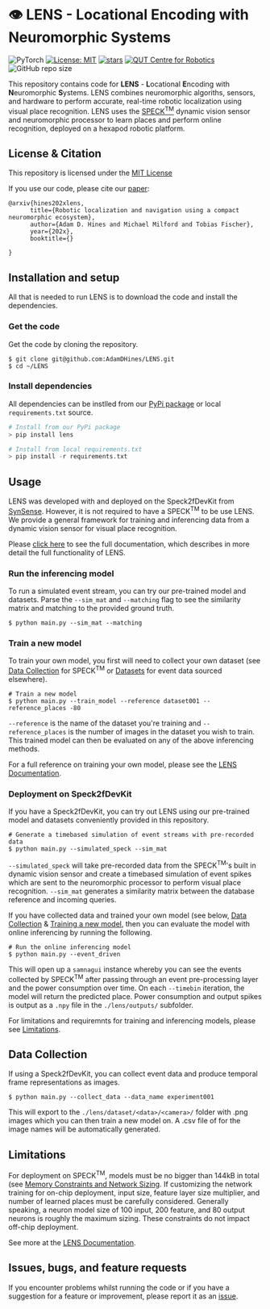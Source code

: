 # :eye: LENS - Locational Encoding with Neuromorphic Systems
![PyTorch](https://img.shields.io/badge/PyTorch-%23EE4C2C.svg?style=for-the-badge&logo=PyTorch&logoColor=white)
[![License: MIT](https://img.shields.io/badge/License-MIT-yellow.svg?style=flat-square)](https://creativecommons.org/licenses/by-nc-sa/4.0/)
[![stars](https://img.shields.io/github/stars/AdamDHines/LENS.svg?style=flat-square)](https://github.com/AdamDHines/LENS/stargazers)
[![QUT Centre for Robotics](https://img.shields.io/badge/collection-QUT%20Robotics-%23043d71?style=flat-square)](https://qcr.ai)
![GitHub repo size](https://img.shields.io/github/repo-size/AdamDHines/LENS.svg?style=flat-square)

This repository contains code for **LENS** - **L**ocational **E**ncoding with **N**euromorphic **S**ystems. LENS combines neuromorphic algoriths, sensors, and hardware to perform accurate, real-time robotic localization using visual place recognition. LENS uses the [SPECK<sup>TM</sup>](https://www.synsense.ai/products/speck-2/) dynamic vision sensor and neuromorphic processor to learn places and perform online recognition, deployed on a hexapod robotic platform.

## License & Citation
This repository is licensed under the [MIT License](./LICENSE)

If you use our code, please cite our [paper]():
```
@arxiv{hines202xlens,
      title={Robotic localization and navigation using a compact neuromorphic ecosystem}, 
      author={Adam D. Hines and Michael Milford and Tobias Fischer},
      year={202x},
      booktitle={}
      
}
```

## Installation and setup
All that is needed to run LENS is to download the code and install the dependencies.

### Get the code
Get the code by cloning the repository.
```console
$ git clone git@github.com:AdamDHines/LENS.git
$ cd ~/LENS
```

### Install dependencies
All dependencies can be instlled from our [PyPi package]() or local `requirements.txt` source.

```python
# Install from our PyPi package
> pip install lens

# Install from local requirements.txt
> pip install -r requirements.txt
```

## Usage
LENS was developed with and deployed on the Speck2fDevKit from [SynSense](https://www.synsense.ai/). However, it is not required to have a SPECK<sup>TM</sup> to be use LENS. We provide a general framework for training and inferencing data from a dynamic vision sensor for visual place recognition.

Please [click here]() to see the full documentation, which describes in more detail the full functionality of LENS.

### Run the inferencing model
To run a simulated event stream, you can try our pre-trained model and datasets. Parse the `--sim_mat` and `--matching` flag to see the similarity matrix and matching to the provided ground truth.

```console
$ python main.py --sim_mat --matching
```

### Train a new model
To train your own model, you first will need to collect your own dataset (see [Data Collection](##data-collection) for SPECK<sup>TM</sup> or [Datasets]() for event data sourced elsewhere). 

```console
# Train a new model
$ python main.py --train_model --reference dataset001 --reference_places -80
```

`--reference` is the name of the dataset you're training and `--reference_places` is the number of images in the dataset you wish to train. This trained model can then be evaluated on any of the above inferencing methods.

For a full reference on training your own model, please see the [LENS Documentation]().

### Deployment on Speck2fDevKit
If you have a Speck2fDevKit, you can try out LENS using our pre-trained model and datasets conveniently provided in this repository.

```console
# Generate a timebased simulation of event streams with pre-recorded data
$ python main.py --simulated_speck --sim_mat
```

`--simulated_speck` will take pre-recorded data from the SPECK<sup>TM</sup>'s built in dynamic vision sensor and create a timebased simulation of event spikes which are sent to the neuromorphic processor to perform visual place recognition. `--sim_mat` generates a similarity matrix between the database reference and incoming queries.

If you have collected data and trained your own model (see below, [Data Collection](##data-collection) & [Training a new model](###training-a-new-model), then you can evaluate the model with online inferencing by running the following.

```console
# Run the online inferencing model
$ python main.py --event_driven
```

This will open up a `samnagui` instance whereby you can see the events collected by SPECK<sup>TM</sup> after passing through an event pre-processing layer and the power consumption over time. On each `--timebin` iteration, the model will return the predicted place. Power consumption and output spikes is output as a `.npy` file in the `./lens/outputs/` subfolder. 

For limitations and requiremnts for training and inferencing models, please see [Limitations](##limitations).

## Data Collection
If using a Speck2fDevKit, you can collect event data and produce temporal frame representations as images.

```console
$ python main.py --collect_data --data_name experiment001
```

This will export to the `./lens/dataset/<data>/<camera>/` folder with .png images which you can then train a new model on. A .csv file of for the image names will be automatically generated.

## Limitations
For deployment on SPECK<sup>TM</sup>, models must be no bigger than 144kB in total (see [Memory Constraints and Network Sizing](https://sinabs.readthedocs.io/en/v2.0.0/speck/overview.html#memory-constraints-and-network-sizing). If customizing the network training for on-chip deployment, input size, feature layer size multiplier, and number of learned places must be carefully considered. Generally speaking, a neuron model size of 100 input, 200 feature, and 80 output neurons is roughly the maximum sizing. These constraints do not impact off-chip deployment.

See more at the [LENS Documentation]().

## Issues, bugs, and feature requests
If you encounter problems whilst running the code or if you have a suggestion for a feature or improvement, please report it as an [issue](https://github.com/AdamDHines/VPRTempoNeuro/issues).
